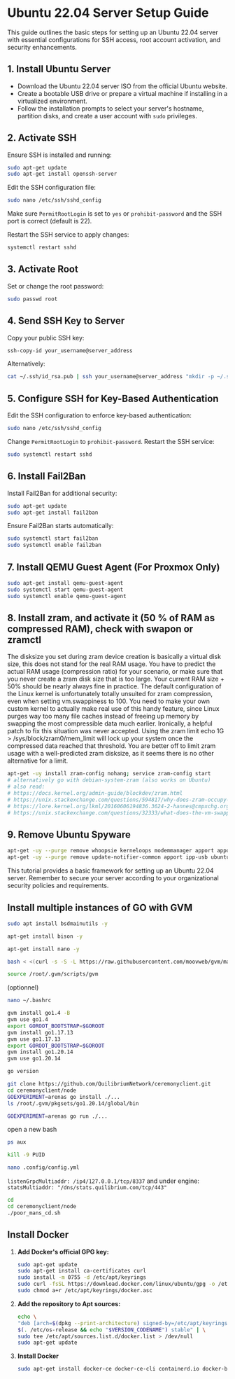 # Ubuntu 22.04 Server Setup Guide

This guide outlines the basic steps for setting up an Ubuntu 22.04 server with essential configurations for SSH access, root account activation, and security enhancements.

## 1. Install Ubuntu Server

- Download the Ubuntu 22.04 server ISO from the official Ubuntu website.
- Create a bootable USB drive or prepare a virtual machine if installing in a virtualized environment.
- Follow the installation prompts to select your server's hostname, partition disks, and create a user account with `sudo` privileges.

## 2. Activate SSH

Ensure SSH is installed and running:

```bash
sudo apt-get update
sudo apt-get install openssh-server
```

Edit the SSH configuration file:

```bash
sudo nano /etc/ssh/sshd_config
```

Make sure `PermitRootLogin` is set to `yes` or `prohibit-password` and the SSH port is correct (default is 22).

Restart the SSH service to apply changes:

```bash
systemctl restart sshd
```

## 3. Activate Root

Set or change the root password:

```bash
sudo passwd root
```

## 4. Send SSH Key to Server

Copy your public SSH key:

```bash
ssh-copy-id your_username@server_address
```

Alternatively:

```bash
cat ~/.ssh/id_rsa.pub | ssh your_username@server_address "mkdir -p ~/.ssh && chmod 700 ~/.ssh && cat >> ~/.ssh/authorized_keys && chmod 600 ~/.ssh/authorized_keys"
```

## 5. Configure SSH for Key-Based Authentication

Edit the SSH configuration to enforce key-based authentication:

```bash
sudo nano /etc/ssh/sshd_config
```

Change `PermitRootLogin` to `prohibit-password`. Restart the SSH service:

```bash
sudo systemctl restart sshd
```

## 6. Install Fail2Ban

Install Fail2Ban for additional security:

```bash
sudo apt-get update
sudo apt-get install fail2ban
```

Ensure Fail2Ban starts automatically:

```bash
sudo systemctl start fail2ban
sudo systemctl enable fail2ban
```

## 7. Install QEMU Guest Agent (For Proxmox Only)

```bash
sudo apt-get install qemu-guest-agent
sudo systemctl start qemu-guest-agent
sudo systemctl enable qemu-guest-agent
```
## 8. Install zram, and activate it (50 % of RAM as compressed RAM), check with swapon or zramctl
The disksize you set during zram device creation is basically a virtual disk size, this does not stand for the real RAM usage.
You have to predict the actual RAM usage (compression ratio) for your scenario, or make sure that you never create a zram disk size that is too large. Your current RAM size + 50% should be nearly always fine in practice.
The default configuration of the Linux kernel is unfortunately totally unsuited for zram compression, even when setting vm.swappiness to 100. You need to make your own custom kernel to actually make real use of this handy feature, since Linux purges way too many file caches instead of freeing up memory by swapping the most compressible data much earlier. Ironically, a helpful patch to fix this situation was never accepted.
Using the zram limit echo 1G > /sys/block/zram0/mem_limit will lock up your system once the compressed data reached that threshold. You are better off to limit zram usage with a well-predicted zram disksize, as it seems there is no other alternative for a limit.
```bash
apt-get -uy install zram-config nohang; service zram-config start
# alternatively go with debian-system-zram (also works on Ubuntu)
# also read:
# https://docs.kernel.org/admin-guide/blockdev/zram.html
# https://unix.stackexchange.com/questions/594817/why-does-zram-occupy-much-more-memory-compared-to-its-compressed-value
# https://lore.kernel.org/lkml/20160606194836.3624-2-hannes@cmpxchg.org/
# https://unix.stackexchange.com/questions/32333/what-does-the-vm-swappiness-parameter-really-control
```

## 9. Remove Ubuntu Spyware

```bash
apt-get -uy --purge remove whoopsie kerneloops modemmanager apport apport-symptoms unattended-upgrades gnome-online-accounts switcheroo-control
apt-get -uy --purge remove update-notifier-common apport ipp-usb ubuntu-release-upgrader-gtk update-notifier
```

This tutorial provides a basic framework for setting up an Ubuntu 22.04 server. Remember to secure your server according to your organizational security policies and requirements.

## Install multiple instances of GO with GVM

```bash
sudo apt install bsdmainutils -y
```

```bash
apt-get install bison -y
```

```bash
apt-get install nano -y
```

```bash
bash < <(curl -s -S -L https://raw.githubusercontent.com/moovweb/gvm/master/binscripts/gvm-installer)
```

```bash
source /root/.gvm/scripts/gvm
```


(optionnel)
```bash
nano ~/.bashrc
```

```bash
gvm install go1.4 -B
gvm use go1.4
export GOROOT_BOOTSTRAP=$GOROOT
gvm install go1.17.13
gvm use go1.17.13
export GOROOT_BOOTSTRAP=$GOROOT
gvm install go1.20.14
gvm use go1.20.14
```

```bash
go version
```

```bash
git clone https://github.com/QuilibriumNetwork/ceremonyclient.git
cd ceremonyclient/node
GOEXPERIMENT=arenas go install ./...
ls /root/.gvm/pkgsets/go1.20.14/global/bin
```

```bash
GOEXPERIMENT=arenas go run ./...
```
open a new bash
```bash
ps aux
```

```bash
kill -9 PUID
```

```bash
nano .config/config.yml
```
  `listenGrpcMultiaddr: /ip4/127.0.0.1/tcp/8337`
and under 
  engine:
    `statsMultiaddr: "/dns/stats.quilibrium.com/tcp/443"`

```bash
cd
cd ceremonyclient/node
./poor_mans_cd.sh
```

## Install Docker

1. **Add Docker's official GPG key:**

   ```bash
   sudo apt-get update
   sudo apt-get install ca-certificates curl
   sudo install -m 0755 -d /etc/apt/keyrings
   sudo curl -fsSL https://download.docker.com/linux/ubuntu/gpg -o /etc/apt/keyrings/docker.asc
   sudo chmod a+r /etc/apt/keyrings/docker.asc
   ```

2. **Add the repository to Apt sources:**

   ```bash
   echo \
   "deb [arch=$(dpkg --print-architecture) signed-by=/etc/apt/keyrings/docker.asc] https://download.docker.com/linux/ubuntu \
   $(. /etc/os-release && echo "$VERSION_CODENAME") stable" | \
   sudo tee /etc/apt/sources.list.d/docker.list > /dev/null
   sudo apt-get update
   ```

3. **Install Docker**

   ```bash
   sudo apt-get install docker-ce docker-ce-cli containerd.io docker-buildx-plugin docker-compose-plugin
   ```
